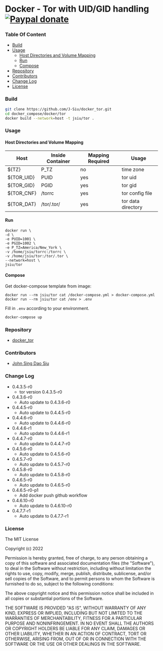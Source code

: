# Docker - Tor with UID/GID handling [![Paypal donate](https://www.paypalobjects.com/en_US/i/btn/btn_donate_LG.gif)](https://www.paypal.com/donate/?business=HZF49NM9D35SJ&no_recurring=0&currency_code=CAD)

### Table Of Content
<!-- TOC -->

- [Build](#build)
- [Usage](#usage)
  - [Host Directories and Volume Mapping](#host-directories-and-volume-mapping)
  - [Run](#run)
  - [Compose](#compose)
- [Repository](#repository)
- [Contributors](#contributors)
- [Change Log](#change-log)
- [License](#license)

<!-- /TOC -->

### Build

```sh
git clone https://github.com/J-Siu/docker_tor.git
cd docker_compose/docker/tor
docker build --network=host -t jsiu/tor .
```

### Usage

#### Host Directories and Volume Mapping

Host|Inside Container|Mapping Required|Usage
---|---|---|---
${TZ}|P_TZ|no|time zone
${TOR_UID}|PUID|yes|tor uid
${TOR_GID}|PGID|yes|tor gid
${TOR_CNF}|/torrc|yes|tor config file
${TOR_DAT}|/tor/.tor/|yes|tor data directory

#### Run

```docker
docker run \
-d \
-e PUID=1001 \
-e PGID=1002 \
-e P_TZ=America/New_York \
-v /home/jsiu/torrc:/torrc \
-v /home/jsiu/tor:/tor/.tor \
--network=host \
jsiu/tor
```

#### Compose

Get docker-compose template from image:

```docker
docker run --rm jsiu/tor cat /docker-compose.yml > docker-compose.yml
docker run --rm jsiu/tor cat /env > .env
```

Fill in `.env` according to your environment.

```sh
docker-compose up
```

### Repository

- [docker_tor](https://github.com/J-Siu/docker_tor)

### Contributors

- [John Sing Dao Siu](https://github.com/J-Siu)

### Change Log

- 0.4.3.5-r0
  - tor version 0.4.3.5-r0
- 0.4.3.6-r0
  - Auto update to 0.4.3.6-r0
- 0.4.4.5-r0
  - Auto update to 0.4.4.5-r0
- 0.4.4.6-r0
  - Auto update to 0.4.4.6-r0
- 0.4.4.6-r1
  - Auto update to 0.4.4.6-r1
- 0.4.4.7-r0
  - Auto update to 0.4.4.7-r0
- 0.4.5.6-r0
  - Auto update to 0.4.5.6-r0
- 0.4.5.7-r0
  - Auto update to 0.4.5.7-r0
- 0.4.5.8-r0
  - Auto update to 0.4.5.8-r0
- 0.4.6.5-r0
  - Auto update to 0.4.6.5-r0
- 0.4.6.5-r0-p1
  - Add docker push github workflow
- 0.4.6.10-r0
  - Auto update to 0.4.6.10-r0
- 0.4.7.7-r1
  - Auto update to 0.4.7.7-r1
<!--CHANGE-LOG-END-->

### License

The MIT License

Copyright (c) 2022

Permission is hereby granted, free of charge, to any person obtaining a copy of this software and associated documentation files (the "Software"), to deal in the Software without restriction, including without limitation the rights to use, copy, modify, merge, publish, distribute, sublicense, and/or sell copies of the Software, and to permit persons to whom the Software is furnished to do so, subject to the following conditions:

The above copyright notice and this permission notice shall be included in all copies or substantial portions of the Software.

THE SOFTWARE IS PROVIDED "AS IS", WITHOUT WARRANTY OF ANY KIND, EXPRESS OR IMPLIED, INCLUDING BUT NOT LIMITED TO THE WARRANTIES OF MERCHANTABILITY, FITNESS FOR A PARTICULAR PURPOSE AND NONINFRINGEMENT. IN NO EVENT SHALL THE AUTHORS OR COPYRIGHT HOLDERS BE LIABLE FOR ANY CLAIM, DAMAGES OR OTHER LIABILITY, WHETHER IN AN ACTION OF CONTRACT, TORT OR OTHERWISE, ARISING FROM, OUT OF OR IN CONNECTION WITH THE SOFTWARE OR THE USE OR OTHER DEALINGS IN THE SOFTWARE.
